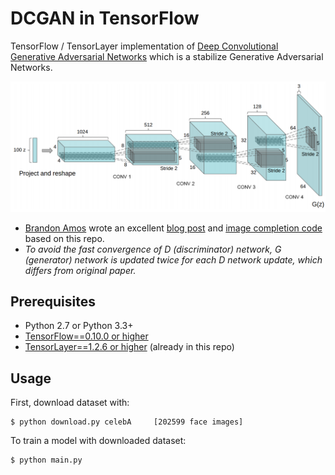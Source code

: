 # DCGAN in TensorFlow

TensorFlow / TensorLayer implementation of [Deep Convolutional Generative Adversarial Networks](http://arxiv.org/abs/1511.06434) which is a stabilize Generative Adversarial Networks.

![alt tag](DCGAN.png)

* [Brandon Amos](http://bamos.github.io/) wrote an excellent [blog post](http://bamos.github.io/2016/08/09/deep-completion/) and [image completion code](https://github.com/bamos/dcgan-completion.tensorflow) based on this repo.
* *To avoid the fast convergence of D (discriminator) network, G (generator) network is updated twice for each D network update, which differs from original paper.*


## Prerequisites

- Python 2.7 or Python 3.3+
- [TensorFlow==0.10.0 or higher](https://www.tensorflow.org/)
- [TensorLayer==1.2.6 or higher](https://github.com/zsdonghao/tensorlayer) (already in this repo)


## Usage

First, download dataset with:

    $ python download.py celebA		[202599 face images]

To train a model with downloaded dataset:

    $ python main.py


